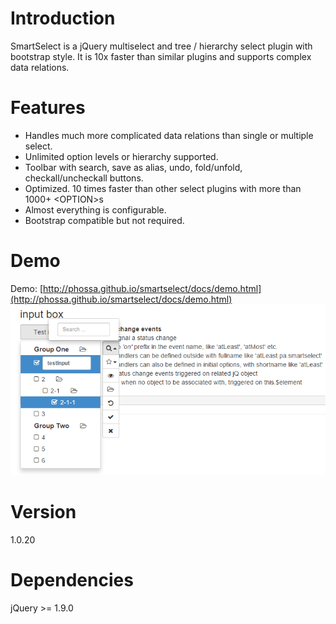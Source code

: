 # Introduction
SmartSelect is a jQuery multiselect and tree / hierarchy select plugin with bootstrap style. It is 10x faster than similar plugins and supports complex data relations.

# Features
- Handles much more complicated data relations than single or multiple select.
- Unlimited option levels or hierarchy supported.
- Toolbar with search, save as alias, undo, fold/unfold, checkall/uncheckall buttons.
- Optimized. 10 times faster than other select plugins with more than 1000+ &lt;OPTION&gt;s
- Almost everything is configurable.
- Bootstrap compatible but not required.

# Demo
Demo: [http://phossa.github.io/smartselect/docs/demo.html](http://phossa.github.io/smartselect/docs/demo.html)
![Example 1](docs/img/example-1.png?raw=true "Snapshot")

# Version
1.0.20

# Dependencies
jQuery >= 1.9.0
